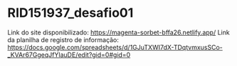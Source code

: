 # RID151937_desafio01
Link do site disponibilizado: https://magenta-sorbet-bffa26.netlify.app/ 
Link da planilha de registro de informação:  https://docs.google.com/spreadsheets/d/1GJuTXWI7dX-TDqtvmxusSCo-_KVAr67GgeqJfYlauDE/edit?gid=0#gid=0
